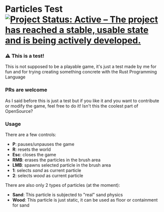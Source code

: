 # Particles Test [![Project Status: Active – The project has reached a stable, usable state and is being actively developed.](https://www.repostatus.org/badges/latest/active.svg)](https://www.repostatus.org/#active)

### :warning: This is a test!
This is not supposed to be a playable game, it's just a test made by me for fun and for trying creating something concrete with the Rust Programming Language

### PRs are welcome
As I said before this is just a test but if you like it and you want to contribute or modify the game, feel free to do it! Isn't this the coolest part of OpenSource?

### Usage

There are a few controls:

- **P**: pauses/unpauses the game
- **R**: resets the world
- **Esc**: closes the game
- **RMB**: erases the particles in the brush area
- **LMB**: spawns selected particle in the brush area
- **1**: selects *sand* as current particle 
- **2**: selects *wood* as current particle 

There are also only 2 types of particles (at the moment):
- **Sand**: This particle is subjected to "real" sand physics
- **Wood**: This particle is just static, it can be used as floor or containment for sand